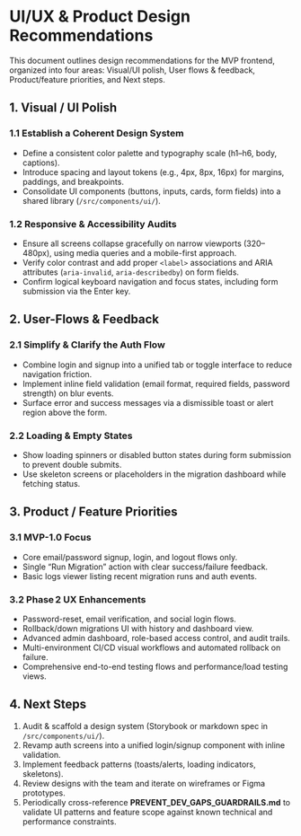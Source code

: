  # UI/UX & Product Design Recommendations

 This document outlines design recommendations for the MVP frontend, organized into four areas: Visual/UI polish, User flows & feedback, Product/feature priorities, and Next steps.

 ## 1. Visual / UI Polish
 ### 1.1 Establish a Coherent Design System
 - Define a consistent color palette and typography scale (h1–h6, body, captions).
 - Introduce spacing and layout tokens (e.g., 4px, 8px, 16px) for margins, paddings, and breakpoints.
 - Consolidate UI components (buttons, inputs, cards, form fields) into a shared library (`/src/components/ui/`).

 ### 1.2 Responsive & Accessibility Audits
 - Ensure all screens collapse gracefully on narrow viewports (320–480px), using media queries and a mobile-first approach.
 - Verify color contrast and add proper `<label>` associations and ARIA attributes (`aria-invalid`, `aria-describedby`) on form fields.
 - Confirm logical keyboard navigation and focus states, including form submission via the Enter key.

 ## 2. User-Flows & Feedback
 ### 2.1 Simplify & Clarify the Auth Flow
 - Combine login and signup into a unified tab or toggle interface to reduce navigation friction.
 - Implement inline field validation (email format, required fields, password strength) on blur events.
 - Surface error and success messages via a dismissible toast or alert region above the form.

 ### 2.2 Loading & Empty States
 - Show loading spinners or disabled button states during form submission to prevent double submits.
 - Use skeleton screens or placeholders in the migration dashboard while fetching status.

 ## 3. Product / Feature Priorities
 ### 3.1 MVP-1.0 Focus
 - Core email/password signup, login, and logout flows only.
 - Single “Run Migration” action with clear success/failure feedback.
 - Basic logs viewer listing recent migration runs and auth events.

 ### 3.2 Phase 2 UX Enhancements
 - Password-reset, email verification, and social login flows.
 - Rollback/down migrations UI with history and dashboard view.
 - Advanced admin dashboard, role-based access control, and audit trails.
 - Multi-environment CI/CD visual workflows and automated rollback on failure.
 - Comprehensive end-to-end testing flows and performance/load testing views.

 ## 4. Next Steps
 1. Audit & scaffold a design system (Storybook or markdown spec in `/src/components/ui/`).
 2. Revamp auth screens into a unified login/signup component with inline validation.
 3. Implement feedback patterns (toasts/alerts, loading indicators, skeletons).
4. Review designs with the team and iterate on wireframes or Figma prototypes.
5. Periodically cross-reference **PREVENT_DEV_GAPS_GUARDRAILS.md** to validate UI patterns and feature scope against known technical and performance constraints.
